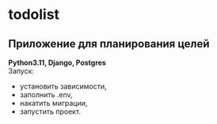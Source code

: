 # todolist
## Приложение для планирования целей
**Python3.11, Django, Postgres**  
Запуск:
* установить зависимости, 
* заполнить .env, 
* накатить миграции, 
* запустить проект.
